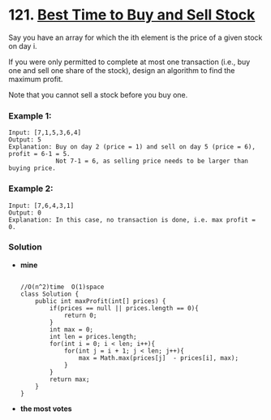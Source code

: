 # 121. [Best Time to Buy and Sell Stock](https://leetcode.com/problems/best-time-to-buy-and-sell-stock/description/)

Say you have an array for which the ith element is the price of a given stock on day i.

If you were only permitted to complete at most one transaction (i.e., buy one and sell one share of the stock), design an algorithm to find the maximum profit.

Note that you cannot sell a stock before you buy one.

### Example 1:
    Input: [7,1,5,3,6,4]
    Output: 5
    Explanation: Buy on day 2 (price = 1) and sell on day 5 (price = 6), profit = 6-1 = 5.
                 Not 7-1 = 6, as selling price needs to be larger than buying price.
### Example 2:
    Input: [7,6,4,3,1]
    Output: 0
    Explanation: In this case, no transaction is done, i.e. max profit = 0.
    
### Solution 

* **mine**
    ```

    ```

    ```
    //O(n^2)time  O(1)space
    class Solution {
        public int maxProfit(int[] prices) {
            if(prices == null || prices.length == 0){
                return 0;
            }
            int max = 0;
            int len = prices.length;
            for(int i = 0; i < len; i++){
                for(int j = i + 1; j < len; j++){
                    max = Math.max(prices[j]  - prices[i], max);
                }    
            }
            return max;
        }
    }
    ```


* **the most votes**
```

```
